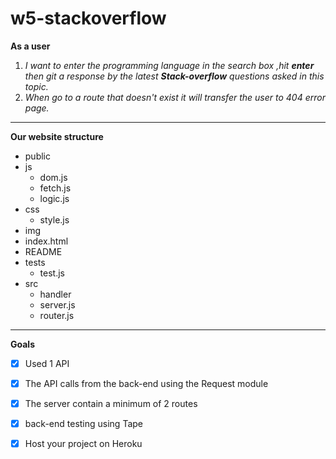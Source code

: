 # w5-stackoverflow

**As a user**

1. *I want to enter the programming language in the search box ,hit **enter** then git a response by the latest **Stack-overflow** questions asked in this topic.*
1. *When go to a route that doesn't exist it will transfer the user to 404 error page.*
____

**Our website  structure**
* public
 * js
   * dom.js
   * fetch.js
   * logic.js 
 * css
   * style.js
 * img
 * index.html 
* README
* tests
  * test.js
* src
  * handler
  * server.js
  * router.js
____

**Goals**
* [X] Used 1 API
* [X] The API calls from the back-end using the Request module
* [X] The server contain a minimum of 2 routes
* [X] back-end testing using Tape
* [X] Host your project on Heroku

